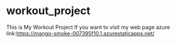 # workout_project
This is My Workout Project
If you want to visit my web page azure link:https://mango-smoke-007395f10.1.azurestaticapps.net/

